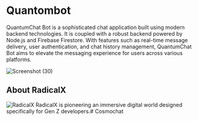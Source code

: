 # Quantombot

QuantumChat Bot is a sophisticated chat application built using modern backend technologies. 
It is coupled with a robust backend powered by Node.js and Firebase Firestore. 
With features such as real-time message delivery, user authentication, and chat history management, 
QuantumChat Bot aims to elevate the messaging experience for users across various platforms.

![Screenshot (30)](https://github.com/jowii26/Quantombot_Core/assets/120990158/dc35ed46-79af-4802-81f3-007f84b59027)


## About RadicalX
![RadicalX](https://i.imgur.com/1yxvh5u.png)
RadicalX is pioneering an immersive digital world designed specifically for Gen Z developers.# Cosmochat
